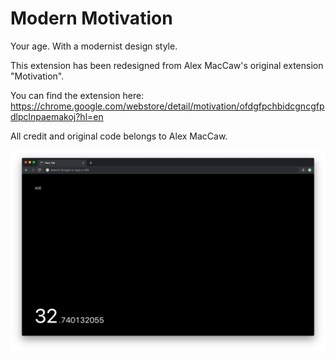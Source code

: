 Modern Motivation
=================

Your age. With a modernist design style.

This extension has been redesigned from Alex MacCaw's original extension "Motivation". 

You can find the extension here: https://chrome.google.com/webstore/detail/motivation/ofdgfpchbidcgncgfpdlpclnpaemakoj?hl=en

All credit and original code belongs to Alex MacCaw.


![](screenshot.png)
